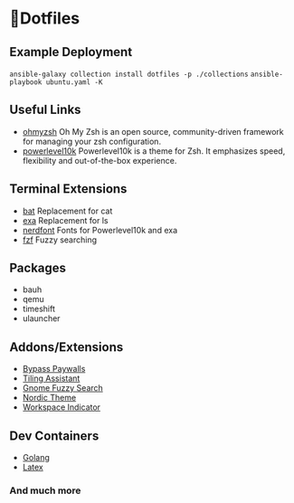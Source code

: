 # 📄Dotfiles

## Example Deployment

`ansible-galaxy collection install dotfiles -p ./collections`
`ansible-playbook ubuntu.yaml -K`

## Useful Links

- [ohmyzsh] Oh My Zsh is an open source, community-driven
framework for managing your zsh configuration.
- [powerlevel10k] Powerlevel10k is a theme for Zsh. It emphasizes speed,
flexibility and out-of-the-box experience.

## Terminal Extensions

- [bat] Replacement for cat
- [exa] Replacement for ls
- [nerdfont] Fonts for Powerlevel10k and exa
- [fzf] Fuzzy searching

## Packages

- bauh
- qemu
- timeshift
- ulauncher

## Addons/Extensions

- [Bypass Paywalls](https://github.com/iamadamdev/bypass-paywalls-chrome)
- [Tiling Assistant](https://github.com/Leleat/Tiling-Assistant)
- [Gnome Fuzzy Search](https://gitlab.com/Czarlie/gnome-fuzzy-app-search)
- [Nordic Theme](https://www.gnome-look.org/p/1267246/)
- [Workspace Indicator](https://extensions.gnome.org/extension/3968/improved-workspace-indicator/)

## Dev Containers

- [Golang](https://github.com/qdm12/godevcontainer)
- [Latex](https://github.com/qdm12/latexdevcontainer)

### And much more

[bat]: https://github.com/sharkdp/bat "Bat"
[exa]: https://github.com/ogham/exa "exa"
[nerdfont]: https://webinstall.dev/nerdfont/ "Nerd Font"
[fzf]: https://github.com/junegunn/fzf "FZF"
[ohmyzsh]: https://github.com/ohmyzsh/ohmyzsh "Oh My Zsh"
[powerlevel10k]: https://github.com/romkatv/powerlevel10k "Powerlevel10k"

